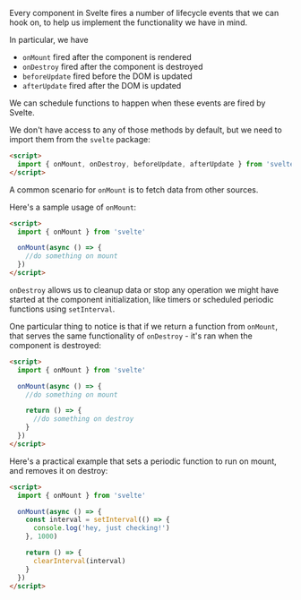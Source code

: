 Every component in Svelte fires a number of lifecycle events that we can hook on, to help us implement the functionality we have in mind.

In particular, we have

- `onMount` fired after the component is rendered
- `onDestroy` fired after the component is destroyed
- `beforeUpdate` fired before the DOM is updated
- `afterUpdate` fired after the DOM is updated

We can schedule functions to happen when these events are fired by Svelte.

We don't have access to any of those methods by default, but we need to import them from the `svelte` package:

```html
<script>
  import { onMount, onDestroy, beforeUpdate, afterUpdate } from 'svelte'
</script>
```

A common scenario for `onMount` is to fetch data from other sources.

Here's a sample usage of `onMount`:

```html
<script>
  import { onMount } from 'svelte'

  onMount(async () => {
    //do something on mount
  })
</script>
```

`onDestroy` allows us to cleanup data or stop any operation we might have started at the component initialization, like timers or scheduled periodic functions using `setInterval`.

One particular thing to notice is that if we return a function from `onMount`, that serves the same functionality of `onDestroy` - it's ran when the component is destroyed:

```html
<script>
  import { onMount } from 'svelte'

  onMount(async () => {
    //do something on mount

    return () => {
      //do something on destroy
    }
  })
</script>
```

Here's a practical example that sets a periodic function to run on mount, and removes it on destroy:

```html
<script>
  import { onMount } from 'svelte'

  onMount(async () => {
    const interval = setInterval(() => {
      console.log('hey, just checking!')
    }, 1000)

    return () => {
      clearInterval(interval)
    }
  })
</script>
```
